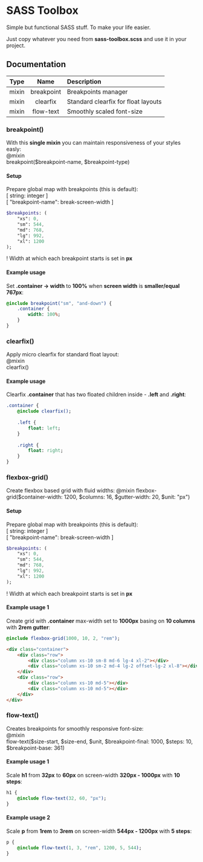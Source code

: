 # SASS Toolbox
Simple but functional SASS stuff. To make your life easier.

Just copy whatever you need from **sass-toolbox.scss** and use it in your project.

## Documentation
| Type  | Name       | Description                         |
| :---: | :--------: | :---------------------------------- |
| mixin | breakpoint | Breakpoints manager                 |
| mixin | clearfix   | Standard clearfix for float layouts |
| mixin | flow-text  | Smoothly scaled font-size           |

### breakpoint()
With this **single mixin** you can maintain responsiveness of your styles easly:  
@mixin  
breakpoint($breakpoint-name, $breakpoint-type)

#### Setup
Prepare global map with breakpoints (this is default):  
[ string: integer ]  
[ "breakpoint-name": break-screen-width ]
```sass
$breakpoints: (
    "xs": 0,
    "sm": 544,
    "md": 768,
    "lg": 992,
    "xl": 1200
);
```
! Width at which each breakpoint starts is set in **px**

#### Example usage
Set **.container -> width** to **100%** when **screen width** is **smaller/equal 767px**:
```sass
@include breakpoint("sm", "and-down") {
    .container {
        width: 100%;
    }
}
```

### clearfix()
Apply micro clearfix for standard float layout:  
@mixin  
clearfix()

#### Example usage
Clearfix **.container** that has two floated children inside - **.left** and **.right**:
```sass
.container {
    @include clearfix();
    
    .left {
        float: left;
    }
    
    .right {
        float: right;
    }
}
```

### flexbox-grid()
Create flexbox based grid with fluid widths:
@mixin
flexbox-grid($container-width: 1200, $columns: 16, $gutter-width: 20, $unit: "px")

#### Setup
Prepare global map with breakpoints (this is default):  
[ string: integer ]  
[ "breakpoint-name": break-screen-width ]
```sass
$breakpoints: (
    "xs": 0,
    "sm": 544,
    "md": 768,
    "lg": 992,
    "xl": 1200
);
```
! Width at which each breakpoint starts is set in **px**

#### Example usage 1
Create grid with **.container** max-width set to **1000px** basing on **10 columns** with **2rem gutter**:
```sass
@include flexbox-grid(1000, 10, 2, "rem");
```

```html
<div class="container">
    <div class="row">
        <div class="column xs-10 sm-8 md-6 lg-4 xl-2"></div>
        <div class="column xs-10 sm-2 md-4 lg-2 offset-lg-2 xl-8"></div>
    </div>
    <div class="row">
        <div class="column xs-10 md-5"></div>
        <div class="column xs-10 md-5"></div>
    </div>
</div>
```

### flow-text()
Creates breakpoints for smoothly responsive font-size:  
@mixin  
flow-text($size-start, $size-end, $unit, $breakpoint-final: 1000, $steps: 10, $breakpoint-base: 361)

#### Example usage 1
Scale **h1** from **32px** to **60px** on screen-width **320px - 1000px** with **10 steps**:
```sass
h1 {
    @include flow-text(32, 60, "px");
}
```

#### Example usage 2
Scale **p** from **1rem** to **3rem** on screen-width **544px - 1200px** with **5 steps**:
```sass
p {
    @include flow-text(1, 3, "rem", 1200, 5, 544);
}
```